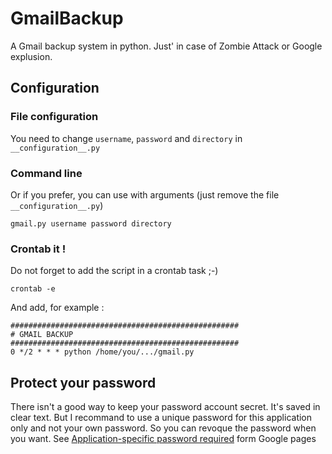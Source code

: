 GmailBackup
===========

A Gmail backup system in python.
Just' in case of Zombie Attack or Google explusion.

## Configuration
### File configuration
You need to change `username`, `password` and `directory` in `__configuration__.py`

### Command line
Or if you prefer, you can use with arguments (just remove the file `__configuration__.py`)

	gmail.py username password directory

### Crontab it !
Do not forget to add the script in a crontab task ;-)

	crontab -e

And add, for example :

	###################################################
	# GMAIL BACKUP
	###################################################
	0 */2 * * * python /home/you/.../gmail.py


## Protect your password
There isn't a good way to keep your password account secret. It's saved in clear text.
But I recommand to use a unique password for this application only and not your own password.
So you can revoque the password when you want.
See [Application-specific password required](https://support.google.com/mail/answer/117327) form Google pages
